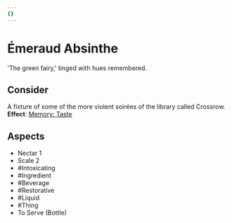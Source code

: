 ```yaml
---
{}
---
```

# Émeraud Absinthe
'The green fairy,' tinged with hues remembered.
## Consider
A fixture of some of the more violent soirées of the library called Crossrow.<br>
**Effect**: [Memory: Taste](https://uadaf.theevilroot.xyz/rowenarium/element/mem.taste)
## Aspects
- Nectar 1
- Scale 2
- #Intoxicating
- #Ingredient
- #Beverage
- #Restorative
- #Liquid
- #Thing
- To Serve (Bottle)